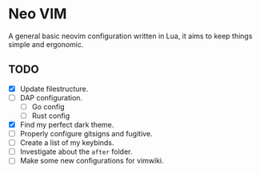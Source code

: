 # Neo VIM

A general basic neovim configuration written in Lua, it aims to keep things simple and ergonomic.

## TODO

- [x] Update filestructure.
- [ ] DAP configuration.
    - [ ] Go config
    - [ ] Rust config
- [x] Find my perfect dark theme.
- [ ] Properly configure gitsigns and fugitive.
- [ ] Create a list of my keybinds.
- [ ] Investigate about the `after` folder.
- [ ] Make some new configurations for vimwiki.
